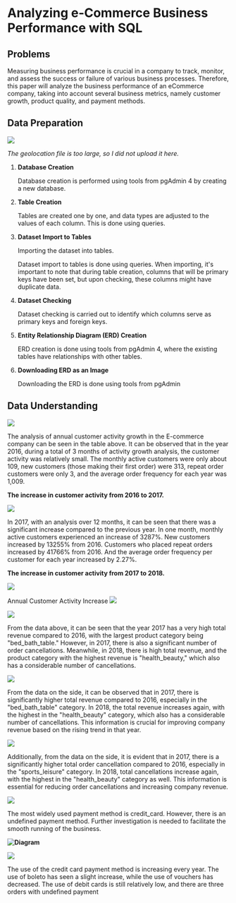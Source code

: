 # Analyzing e-Commerce Business Performance with SQL

## Problems
Measuring business performance is crucial in a company to track, monitor, and assess the success or failure of various business processes. Therefore, this paper will analyze the business performance of an eCommerce company, taking into account several business metrics, namely customer growth, product quality, and payment methods.


## Data Preparation
**![](https://lh7-us.googleusercontent.com/IA02IGt5qhRCYTZ0fIs5X3dZQlbS4YBdw5puNbwJ3TO9MD-YzdSL0nMnz0ywCMC_mmkvar5sZ2FMsGfXkgx5uD-7Xbruwgi0Vb_mOLDQ0G_JSFy6fPY51w3SRQEZXUZR-UZ1hF0m4RORmhpb6p1ThUeLcA=s2048)**

*The geolocation file is too large, so I did not upload it here.*

1. **Database Creation**

   Database creation is performed using tools from pgAdmin 4 by creating a new database.

2. **Table Creation**

   Tables are created one by one, and data types are adjusted to the values of each column. This is done using queries.

3. **Dataset Import to Tables**

   Importing the dataset into tables.

   Dataset import to tables is done using queries. When importing, it's important to note that during table creation, columns that will be primary keys have been set, but upon checking, these columns might have duplicate data.

4. **Dataset Checking**

   Dataset checking is carried out to identify which columns serve as primary keys and foreign keys.

5. **Entity Relationship Diagram (ERD) Creation**

   ERD creation is done using tools from pgAdmin 4, where the existing tables have relationships with other tables.

6. **Downloading ERD as an Image**

   Downloading the ERD is done using tools from pgAdmin 

## Data Understanding

**![](https://lh7-us.googleusercontent.com/9uiGTsIxVKIZCLZ1Oms_mjeYBAAXilfnZe5WGbhVKPeeSPjsVUBoSbGN7uz9W9mv6cju1rmT5dkhq3Q_s2m-RTgWmfGn7ESy3E29V1sWREO2OKNspEVBYrV2dDkabNlZsv-Sl4xAbKCK_mhXoLfZvGSSpg=s2048)**

The analysis of annual customer activity growth in the E-commerce company can be seen in the table above. It can be observed that in the year 2016, during a total of 3 months of activity growth analysis, the customer activity was relatively small. The monthly active customers were only about 109, new customers (those making their first order) were 313, repeat order customers were only 3, and the average order frequency for each year was 1,009.

**The increase in customer activity from 2016 to 2017.**

**![](https://lh7-us.googleusercontent.com/Szv5bV0MNEF1-kp4tWpaNFlggYv8nscQxmrOJTJrp26A25P7hfBAoxTQoj1o03A5q1YtBInS0JWLVDg-dgXuCQxwyP6w9I9a7yhC8DiSzwx8gSw1PTyyew7kF3jFGpBHVnpLgdf9x8DuY83X2O4zbvB0QA=s2048)**

In 2017, with an analysis over 12 months, it can be seen that there was a significant increase compared to the previous year. In one month, monthly active customers experienced an increase of 3287%. New customers increased by 13255% from 2016. Customers who placed repeat orders increased by 41766% from 2016. And the average order frequency per customer for each year increased by 2.27%.

**The increase in customer activity from 2017 to 2018.**

**![](https://lh7-us.googleusercontent.com/Tqi_I4_uiUXas8Qksh4NUkBfOycsk_MhwvQBsGZmyGN49wZoTzvaQ01MQRQjkRAE71a0qSsFeLL6Sdr8EL9Cq762q9QyguV1qshNGjIiuegv8xgdgZz_ZKY1lY3dfgUXK8s1AQwohJeHOl2-pTdbmdpLNw=s2048)**

Annual Customer Activity Increase
**![](https://lh7-us.googleusercontent.com/gTyOryJe-yW7_w7yvKGE5Yy5YWO4Z3nbzYlGNkQKZo0j8cQN9zoL4f-b8VHqNIYMho-KpzQJj7qEcfYgYi3Vd2FV5BlE4n9VL2a7c74VYDR5uCp95-LiFXCMC3MYElwl56E5wdo8UxaItEgCULIOx8tYMw=s2048)**

**![](https://lh7-us.googleusercontent.com/wMNDCjEJqyyN7GSwVt7vL1x6fOdsHLAc9uzC9KVk_YW9cqTF1HaRDPTbG4-uLldes9OdB56Tx-4YGt_YqOEQIyNPYco5gqOilXAsUeehNY6lxEtylrIGr2NXfGmem_xLgez6juDAFlySD3zWAXSOURqAMg=s2048)**

From the data above, it can be seen that the year 2017 has a very high total revenue compared to 2016, with the largest product category being "bed_bath_table." However, in 2017, there is also a significant number of order cancellations. Meanwhile, in 2018, there is high total revenue, and the product category with the highest revenue is "health_beauty," which also has a considerable number of cancellations.

**![](https://lh7-us.googleusercontent.com/3tz4fKeuX6Vi1avINUaXRcS7mF-2iDMffikJlI0ZvyywiNmSx9_MK4-4Pf6U2ttB-7Osg0NkTIS1-KYj7Zz27d9S96Wtgfg2xe1zUwx70lQkq2k7jkBbX5EvpIMYWHQ3bof2VRr8zuTvIik8OTKq69H4kA=s2048)**

From the data on the side, it can be observed that in 2017, there is significantly higher total revenue compared to 2016, especially in the "bed_bath_table" category. In 2018, the total revenue increases again, with the highest in the "health_beauty" category, which also has a considerable number of cancellations. This information is crucial for improving company revenue based on the rising trend in that year.

**![](https://lh7-us.googleusercontent.com/ptQ5rz63nGinnF0rk_0zoQgo-jS3I3Xb0auKSydjQxlz8xAm_EDx3ECPZ7q829eOlnXes0S-nmKJM54A6u9bpVHskeauteN-ZU-8ZaVXdYpZqDB2qHT_N7QYgW2IBnKQTxPYQOndu5naYHS49Qq44fhHSw=s2048)**

Additionally, from the data on the side, it is evident that in 2017, there is a significantly higher total order cancellation compared to 2016, especially in the "sports_leisure" category. In 2018, total cancellations increase again, with the highest in the "health_beauty" category as well. This information is essential for reducing order cancellations and increasing company revenue.

**![](https://lh7-us.googleusercontent.com/COCoyP4f9jv4E4OcxQooGq-ladZxxtGHCoANUdcJBckAPvvkEFs9P2c1yGWsEOFnOjPyAl_er7lj6M8r70QV37nhFOt6e2pGu3pLzaRwTQ2E2LLQkNdSA2emTJXOiQZJ_X-z_q9YDYZg1nFBV0Y7K5UJ5A=s2048)**

The most widely used payment method is credit_card. However, there is an undefined payment method. Further investigation is needed to facilitate the smooth running of the business.

**![](https://lh7-us.googleusercontent.com/PONNwCZzsXI2kfCsujQTVVsd-esvuf5AGKlugK3ClR_Zo3SLA_50Co2yRrolk_vqrlhzN8WuJPtVv6qd3FFFQPqnzs1b-IUMr4XIpKDWU0Dtqjm1XtvE6b-oElktyEpw8I4bt1H_rSx9jxBeZDC6qKltKw=s2048 "Diagram")**

**![](https://lh7-us.googleusercontent.com/s4N4wwy1LmA7Ry3TIeyJr5AReGbjhT4nwKz-Z1QrrTOf3N9FGKo2nSA-vBb2NknLkxs9mpmsoGrR8KcOQFHhz9RDcMSOiJrmzKh2jeBReJuIDghGI5CJBe30nQ2xs3KE6ft8m_KvEp0ezn0HyfGpaaBZlw=s2048)**
  
The use of the credit card payment method is increasing every year. The use of boleto has seen a slight increase, while the use of vouchers has decreased. The use of debit cards is still relatively low, and there are three orders with undefined payment
